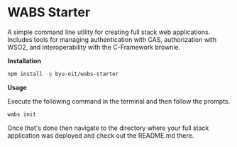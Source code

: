 # WABS Starter

A simple command line utility for creating full stack web applications. Includes tools for managing authentication with CAS, authorization with WSO2, and interoperability with the C-Framework brownie.

**Installation**

```sh
npm install -g byu-oit/wabs-starter
```

**Usage**

Execute the following command in the terminal and then follow the prompts.

```sh
wabs init
```

Once that's done then navigate to the directory where your full stack application was deployed and check out the README.md there.

